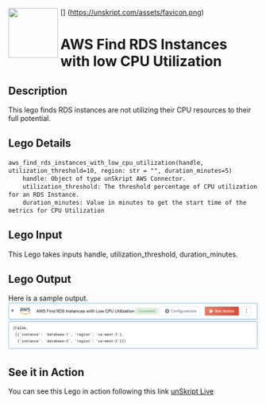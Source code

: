 [<img align="left" src="https://unskript.com/assets/favicon.png" width="100" height="100" style="padding-right: 5px">]
(https://unskript.com/assets/favicon.png)
<h1>AWS Find RDS Instances with low CPU Utilization</h1>

## Description
This lego finds RDS instances are not utilizing their CPU resources to their full potential.

## Lego Details
	aws_find_rds_instances_with_low_cpu_utilization(handle, utilization_threshold=10, region: str = "", duration_minutes=5)
		handle: Object of type unSkript AWS Connector.
		utilization_threshold: The threshold percentage of CPU utilization for an RDS Instance.
		duration_minutes: Value in minutes to get the start time of the metrics for CPU Utilization


## Lego Input
This Lego takes inputs handle, utilization_threshold, duration_minutes.

## Lego Output
Here is a sample output.
<img src="./1.png">

## See it in Action

You can see this Lego in action following this link [unSkript Live](https://us.app.unskript.io)